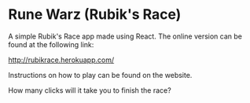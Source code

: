 # Rune Warz (Rubik's Race)

A simple Rubik's Race app made using React. The online version can be found at
the following link:

http://rubikrace.herokuapp.com/

Instructions on how to play can be found on the website.

How many clicks will it take you to finish the race?
